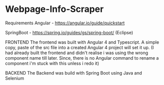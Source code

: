 # Webpage-Info-Scraper

Requirements
Angular - https://angular.io/guide/quickstart

SpringBoot - https://spring.io/guides/gs/spring-boot/ (Eclipse)

FRONTEND
The frontend was built with Angular 4 and Typescript. A simple copy, paste of the src file into a created Angular 4 project will set it up. 
(I had already built the frontend and didn't realise i was using the wrong component name till later. Since, there is no Angular command to rename a component i'm stuck with this unless i redo it)

BACKEND
The Backend was build with Spring Boot using Java and Selenium
